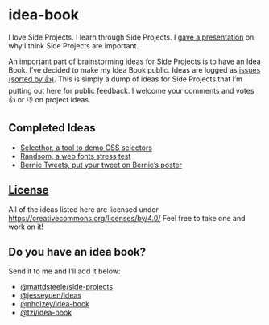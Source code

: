 # idea-book

I love Side Projects. I learn through Side Projects. I [gave a presentation](https://speakerdeck.com/zachleat/side-projects) on why I think Side Projects are important.

An important part of brainstorming ideas for Side Projects is to have an Idea Book. I’ve decided to make my Idea Book public. Ideas are logged as [issues (sorted by 👍)](https://github.com/zachleat/idea-book/issues?q=is%3Aissue+is%3Aopen+sort%3Areactions-%2B1-desc). This is simply a dump of ideas for Side Projects that I’m putting out here for public feedback. I welcome your comments and votes 👍 or 👎 on project ideas.

## Completed Ideas

* [Selecthor, a tool to demo CSS selectors](https://github.com/zachleat/idea-book/issues/10)
* [Randsom, a web fonts stress test](https://github.com/zachleat/idea-book/issues/11)
* [Bernie Tweets, put your tweet on Bernie’s poster](https://github.com/zachleat/idea-book/issues/12)

## [License](LICENSE)

All of the ideas listed here are licensed under https://creativecommons.org/licenses/by/4.0/ Feel free to take one and work on it!

## Do you have an idea book?

Send it to me and I’ll add it below:

* [@mattdsteele/side-projects](https://github.com/mattdsteele/side-projects)
* [@jesseyuen/ideas](https://github.com/jesseyuen/ideas)
* [@nhoizey/idea-book](https://github.com/nhoizey/idea-book/)
* [@tzi/idea-book](https://github.com/tzi/idea-book)
